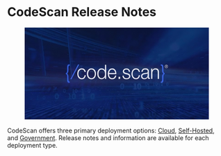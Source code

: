 # CodeScan Release Notes

<figure><img src="../../../.gitbook/assets/1694707623687-transformed.jpeg" alt=""><figcaption></figcaption></figure>

CodeScan offers three primary deployment options: [Cloud](cloud-releases/), [Self-Hosted](on-premise-releases/), and [Government](../ar-govcloud-documentation/). Release notes and information are available for each deployment type.
